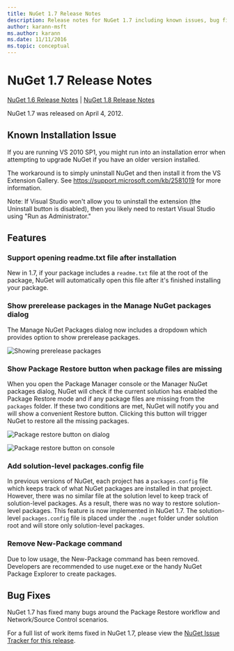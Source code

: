 ```yaml
---
title: NuGet 1.7 Release Notes
description: Release notes for NuGet 1.7 including known issues, bug fixes, added features, and DCRs.
author: karann-msft
ms.author: karann
ms.date: 11/11/2016
ms.topic: conceptual
---
```


# NuGet 1.7 Release Notes

[NuGet 1.6 Release Notes](../release-notes/nuget-1.6.md) | [NuGet 1.8 Release Notes](../release-notes/nuget-1.8.md)

NuGet 1.7 was released on April 4, 2012.

## Known Installation Issue
If you are running VS 2010 SP1, you might run into an installation error when attempting to upgrade
NuGet if you have an older version installed.

The workaround is to simply uninstall NuGet and then install it from the VS Extension Gallery.  See
<https://support.microsoft.com/kb/2581019> for more information.

Note: If Visual Studio won't allow you to uninstall the extension (the Uninstall button is disabled),
then you likely need to restart Visual Studio using "Run as Administrator."

## Features

### Support opening readme.txt file after installation
New in 1.7, if your package includes a `readme.txt` file at the root of the package, NuGet will
automatically open this file after it's finished installing your package.

### Show prerelease packages in the Manage NuGet packages dialog
The Manage NuGet Packages dialog now includes a dropdown which provides option to show prerelease
packages.

![Showing prerelease packages](./media/prerelease-dropdown.png)

### Show Package Restore button when package files are missing
When you open the Package Manager console or the Manager NuGet packages dialog, NuGet will check
if the current solution has enabled the Package Restore mode and if any package files are missing
from the `packages` folder. If these two conditions are met, NuGet will notify you and will show a
convenient Restore button. Clicking this button will trigger NuGet to restore all the missing
packages.

![Package restore button on dialog](./media/packagerestore-dialog.png)

![Package restore button on console](./media/packagerestore-console.png)

### Add solution-level packages.config file
In previous versions of NuGet, each project has a `packages.config` file which keeps track of what
NuGet packages are installed in that project. However, there was no similar file at the solution
level to keep track of solution-level packages. As a result, there was no way to restore
solution-level packages.
This feature is now implemented in NuGet 1.7. The solution-level `packages.config` file is placed
under the `.nuget` folder under solution root and will store only solution-level packages.

### Remove New-Package command
Due to low usage, the New-Package command has been removed. Developers are recommended to use
nuget.exe or the handy NuGet Package Explorer to create packages.

## Bug Fixes
NuGet 1.7 has fixed many bugs around the Package Restore workflow and Network/Source Control
scenarios.

For a full list of work items fixed in NuGet 1.7, please view the [NuGet Issue Tracker for this release](http://nuget.codeplex.com/workitem/list/advanced?keyword=&status=Closed&type=All&priority=All&release=NuGet%201.7&assignedTo=All&component=All&sortField=Votes&sortDirection=Descending&page=0).
